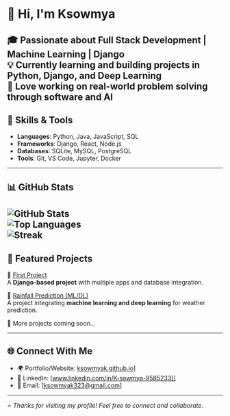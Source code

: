 # 👋 Hi, I'm Ksowmya 

🎓 Passionate about **Full Stack Development | Machine Learning | Django**  
💡 Currently learning and building projects in **Python, Django, and Deep Learning**  
🚀 Love working on **real-world problem solving** through software and AI 
---

## 🔧 Skills & Tools
- **Languages**: Python, Java, JavaScript, SQL  
- **Frameworks**: Django, React, Node.js  
- **Databases**: SQLite, MySQL, PostgreSQL  
- **Tools**: Git, VS Code, Jupyter, Docker  

---

## 📊 GitHub Stats
![GitHub Stats](https://github-readme-stats.vercel.app/api?username=Ksowmyak&show_icons=true&theme=radical)  
![Top Languages](https://github-readme-stats.vercel.app/api/top-langs/?username=Ksowmyak&layout=compact&theme=radical)  
![Streak](https://github-readme-streak-stats.herokuapp.com/?user=Ksowmyak&theme=radical)  
---

## 🚀 Featured Projects
🔹 [First Project](https://github.com/Ksowmyak/first-project)  
A **Django-based project** with multiple apps and database integration.  

🔹 [Rainfall Prediction (ML/DL)](https://github.com/Ksowmyak/rainfall-prediction)  
A project integrating **machine learning and deep learning** for weather prediction.  

🔹 More projects coming soon...  

---

## 🌐 Connect With Me
- 🌍 Portfolio/Website: [ksowmyak.github.io](https://ksowmyak.github.io)]  
- 💼 LinkedIn: [www.linkedin.com/in/K-sowmya-9585233]]  
- 📧 Email: [ksowmyak323@gmail.com]  

---
⭐ *Thanks for visiting my profile! Feel free to connect and collaborate.*  

